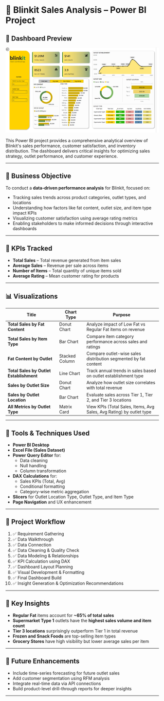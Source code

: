 # 🛒 Blinkit Sales Analysis – Power BI Project

## 📸 Dashboard Preview

![Blinkit Dashboard](Dashboard_pic.png)

This Power BI project provides a comprehensive analytical overview of Blinkit's sales performance, customer satisfaction, and inventory distribution. The dashboard delivers critical insights for optimizing sales strategy, outlet performance, and customer experience.

---

## 🧩 Business Objective

To conduct a **data-driven performance analysis** for Blinkit, focused on:
- Tracking sales trends across product categories, outlet types, and locations
- Understanding how factors like fat content, outlet size, and item type impact KPIs
- Visualizing customer satisfaction using average rating metrics
- Enabling stakeholders to make informed decisions through interactive dashboards

---

## 📌 KPIs Tracked

- **Total Sales** – Total revenue generated from item sales
- **Average Sales** – Revenue per sale across items
- **Number of Items** – Total quantity of unique items sold
- **Average Rating** – Mean customer rating for products

---

## 📊 Visualizations

| Title                                 | Chart Type         | Purpose                                                                 |
|--------------------------------------|--------------------|-------------------------------------------------------------------------|
| **Total Sales by Fat Content**       | Donut Chart        | Analyze impact of Low Fat vs Regular Fat items on revenue               |
| **Total Sales by Item Type**         | Bar Chart          | Compare item category performance across sales and ratings              |
| **Fat Content by Outlet**            | Stacked Column     | Compare outlet-wise sales distribution segmented by fat content         |
| **Total Sales by Outlet Establishment** | Line Chart       | Track annual trends in sales based on outlet establishment type         |
| **Sales by Outlet Size**             | Donut Chart        | Analyze how outlet size correlates with total revenue                   |
| **Sales by Outlet Location**         | Bar Chart          | Evaluate sales across Tier 1, Tier 2, and Tier 3 locations              |
| **All Metrics by Outlet Type**       | Matrix Card        | View KPIs (Total Sales, Items, Avg Sales, Avg Rating) by outlet type    |

---

## 🔧 Tools & Techniques Used

- **Power BI Desktop**
- **Excel File (Sales Dataset)**
- **Power Query Editor** for:
  - Data cleaning
  - Null handling
  - Column transformation
- **DAX Calculations** for:
  - Sales KPIs (Total, Avg)
  - Conditional formatting
  - Category-wise metric aggregation
- **Slicers** for Outlet Location Type, Outlet Type, and Item Type
- **Page Navigation** and UX enhancement

---

## 🔁 Project Workflow

1. ✅ Requirement Gathering  
2. ✅ Data Walkthrough  
3. ✅ Data Connection  
4. ✅ Data Cleaning & Quality Check  
5. ✅ Data Modeling & Relationships  
6. ✅ KPI Calculation using DAX  
7. ✅ Dashboard Layout Planning  
8. ✅ Visual Development & Formatting  
9. ✅ Final Dashboard Build  
10. ✅ Insight Generation & Optimization Recommendations

---

## 🧠 Key Insights

- **Regular Fat** items account for **~65% of total sales**
- **Supermarket Type 1** outlets have the **highest sales volume and item count**
- **Tier 3 locations** surprisingly outperform Tier 1 in total revenue
- **Frozen and Snack Foods** are top-selling item types
- **Grocery Stores** have high visibility but lower average sales per item

---


## 🚀 Future Enhancements

- Include time-series forecasting for future outlet sales
- Add customer segmentation using RFM analysis
- Integrate real-time data via API connections
- Build product-level drill-through reports for deeper insights

---


